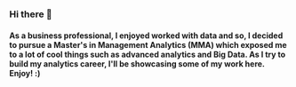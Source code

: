 ### Hi there 👋

#### As a business professional, I enjoyed worked with data and so, I decided to pursue a Master's in Management Analytics (MMA) which exposed me to a lot of cool things such as advanced analytics and Big Data. As I try to build my analytics career, I'll be showcasing some of my work here. Enjoy! :)


<!--
**Sana-Hasan/Sana-Hasan** is a ✨ _special_ ✨ repository because its `README.md` (this file) appears on your GitHub profile.

Here are some ideas to get you started:

- 🔭 I’m currently working on ...
- 🌱 I’m currently learning ...
- 👯 I’m looking to collaborate on ...
- 🤔 I’m looking for help with ...
- 💬 Ask me about ...
- 📫 How to reach me: ...
- 😄 Pronouns: ...
- ⚡ Fun fact: ...
-->
